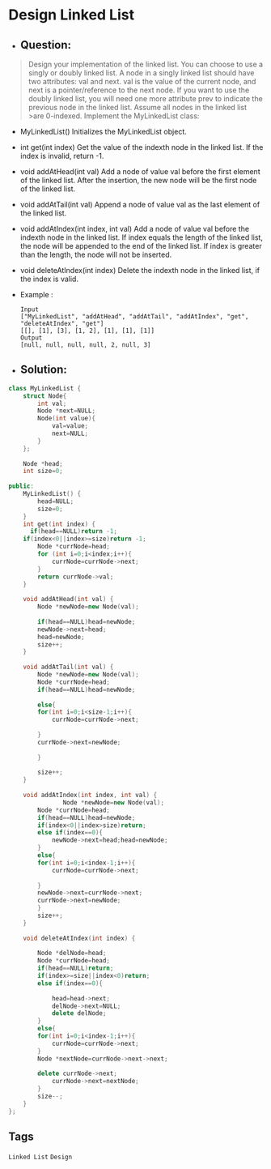 # Design Linked List
- ## Question:
>Design your implementation of the linked list. You can choose to use a singly or doubly linked list.
>A node in a singly linked list should have two attributes: val and next. val is the value of the current node, and next is a pointer/reference to the next node.
>If you want to use the doubly linked list, you will need one more attribute prev to indicate the previous node in the linked list. Assume all nodes in the linked list >are 0-indexed. Implement the MyLinkedList class:

- MyLinkedList() Initializes the MyLinkedList object.
- int get(int index) Get the value of the indexth node in the linked list. If the index is invalid, return -1.
- void addAtHead(int val) Add a node of value val before the first element of the linked list. After the insertion, the new node will be the first node of the linked list.
- void addAtTail(int val) Append a node of value val as the last element of the linked list.
- void addAtIndex(int index, int val) Add a node of value val before the indexth node in the linked list. If index equals the length of the linked list, the node will be appended to the end of the linked list. If index is greater than the length, the node will not be inserted.
- void deleteAtIndex(int index) Delete the indexth node in the linked list, if the index is valid.

- Example :

      Input
      ["MyLinkedList", "addAtHead", "addAtTail", "addAtIndex", "get", "deleteAtIndex", "get"]
      [[], [1], [3], [1, 2], [1], [1], [1]]
      Output
      [null, null, null, null, 2, null, 3]

- ## Solution:
```cpp
class MyLinkedList {
    struct Node{
        int val;
        Node *next=NULL;
        Node(int value){
            val=value;
            next=NULL;
        }
    };
   
    Node *head;
    int size=0;
    
public:
    MyLinkedList() {
        head=NULL;
        size=0;
    }
    int get(int index) {
      if(head==NULL)return -1;
    if(index<0||index>=size)return -1;
        Node *currNode=head;
        for (int i=0;i<index;i++){
            currNode=currNode->next;
        }
        return currNode->val;
    }
    
    void addAtHead(int val) {
        Node *newNode=new Node(val);
        
        if(head==NULL)head=newNode;
        newNode->next=head;
        head=newNode;
        size++;
    }
    
    void addAtTail(int val) {
        Node *newNode=new Node(val);
        Node *currNode=head;
        if(head==NULL)head=newNode;
      
        else{
        for(int i=0;i<size-1;i++){
            currNode=currNode->next;
            
        }
        currNode->next=newNode;
        
        }
        
        size++;
    }
    
    void addAtIndex(int index, int val) {
               Node *newNode=new Node(val);
        Node *currNode=head;
        if(head==NULL)head=newNode;
        if(index<0||index>size)return;
        else if(index==0){
            newNode->next=head;head=newNode;
        }
        else{
        for(int i=0;i<index-1;i++){
            currNode=currNode->next;
            
        }
        newNode->next=currNode->next;
        currNode->next=newNode;
        }
        size++; 
    }
    
    void deleteAtIndex(int index) {
        
        Node *delNode=head;
        Node *currNode=head;
        if(head==NULL)return;
        if(index>=size||index<0)return;
        else if(index==0){
            
            head=head->next;
            delNode->next=NULL;
            delete delNode;    
        }
        else{
        for(int i=0;i<index-1;i++){
            currNode=currNode->next;
        }
        Node *nextNode=currNode->next->next;
      
        delete currNode->next;
            currNode->next=nextNode;
        }
        size--;
    }
};
```
## Tags
`Linked List` `Design`

